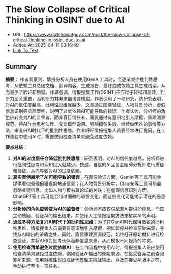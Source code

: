 # The Slow Collapse of Critical Thinking in OSINT due to AI
- URL: https://www.dutchosintguy.com/post/the-slow-collapse-of-critical-thinking-in-osint-due-to-ai
- Added At: 2025-04-11 03:16:49
- [Link To Text](2025-04-11-the-slow-collapse-of-critical-thinking-in-osint-due-to-ai_raw.md)

## Summary
**摘要**：
作者观察到，情报分析人员在使用GenAI工具时，会逐渐减少批判性思考，从依赖工具总结文档、翻译内容、生成报告，最终变成依赖工具生成线索，从而减少了验证和质疑。作者强调，情报搜集工作(OSINT)不应过于轻松和高效，判断力至关重要，而判断力并非来自语言模型。作者引用了一项研究，该研究表明，对AI的信任度越高，批判性思维就越少。文章通过图像验证、人物背景分析、虚假信息识别等实际案例，说明了过度依赖AI可能导致的错误。作者认为，分析师的角色应转变为AI的监督者，而非盲目信任者，需要通过有意识地引入摩擦、重建溯源规范、将AI作为思考伙伴、交叉模型询问、强制模型失效、继续做困难的事情等方法，来复兴AI时代下的批判性思维。作者呼吁情报搜集人员要经常进行提问，在工作流程中使用AI时，需要使用检查清单来避免过度依赖。

**要点总结**：
1.  **对AI的过度信任会降低批判性思维**：研究表明，对AI的信任度越高，分析师进行批判性思考和认知投入就越少。快速、自信的AI回复会阻碍分析师进行质疑和验证，从而导致对AI的过度依赖。
2.  **真实案例展示了AI可能导致的错误**：在图像验证方面，Gemini等工具可能会提供看似合理但错误的地点信息；在人物背景分析中，Claude等工具可能会忽略关键信息，比如人物与极右翼论坛的关联；在虚假信息识别方面，ChatGPT等工具可能会错过细微的语言变化，而这些变化可能揭示潜在的恶意影响。
3.  **分析师的角色应转变为AI的监督者**：分析师不应仅仅依赖AI提供的信息，而应主动质疑、验证AI的输出结果，并使用人工情报搜集方法来核实AI的声明。
4.  **通过多种方法复兴AI时代下的批判性思维**：为了在GenAI时代保持敏锐的批判性思维，情报搜集人员需要有意识地引入摩擦，例如暂停并检查原始来源，寻找与AI输出的矛盾之处。同时，需要重建溯源规范，始终打开原始材料进行检查验证，并将AI作为思考伙伴而非信息来源，从而模拟不同视角的冲突。
5.  **使用检查清单避免过度依赖AI**：在工作流程中使用AI时，情报搜集人员应使用检查清单来避免过度依赖，例如验证AI输出的原始来源、在接受答案之前查阅非AI来源、使用对抗性假设或替代模型来挑战输出，以及在接受AI版本之前，手动执行至少一项任务。
